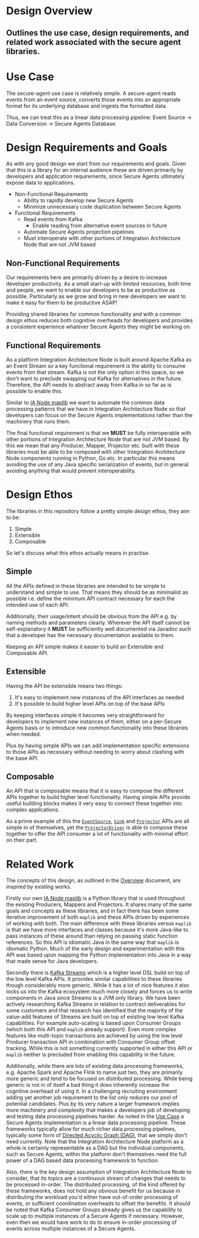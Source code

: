 # Design Overview
## Outlines the use case, design requirements, and related work associated with the secure agent libraries.

# Use Case
The secure-agent use case is relatively simple. A secure-agent reads events from an event source, converts those events
into an appropriate format for its underlying database and ingests the formatted data.

Thus, we can treat this as a linear data processing pipeline: Event Source -> Data Conversion -> Secure Agents
Database.

# Design Requirements and Goals
As with any good design we start from our requirements and goals. Given that this is a library for an internal audience
these are driven primarily by developers and application requirements, since Secure Agents ultimately expose data to
applications.

- Non-Functional Requirements
    - Ability to rapidly develop new Secure Agents
    - Minimize unnecessary code duplication between Secure Agents
- Functional Requirements
    - Read events from Kafka
        - Enable reading from alternative event sources in future
    - Automate Secure Agents projection pipelines
    - Must interoperate with other portions of Integration Architecture Node  that are not JVM based

## Non-Functional Requirements
Our requirements here are primarily driven by a desire to increase developer productivity. As a small start-up with
limited resources, both time and people, we want to enable our developers to be as productive as possible. Particularly
as we grow and bring in new developers we want to make it easy for them to be productive ASAP!

Providing shared libraries for common functionality and with a common design ethos reduces both cognitive overheads
for developers and provides a consistent experience whatever Secure Agents they might be working on.

## Functional Requirements
As a platform Integration Architecture Node  is built around Apache Kafka as an Event Stream so a key functional requirement is the
ability to consume events from that stream. Kafka is not the only option in this space, so we don't want to preclude
swapping out Kafka for alternatives in the future. Therefore, the API needs to abstract away from Kafka in so far as is
possible to enable this.

Similar to [IA Node maplib][1] we want to automate the common data processing patterns that we have in Integration Architecture Node  so
that developers can focus on the Secure Agents implementations rather than the machinery that runs them.

The final functional requirement is that we **MUST** be fully interoperable with other portions of Integration Architecture Node  that
are not JVM based. By this we mean that any Producer, Mapper, Projector etc. built with these libraries must be able to
be composed with other Integration Architecture Node  components running in Python, Go etc. In particular this means avoiding the use of any Java specific serialization of events, but in general avoiding anything that would prevent interoperability.

# Design Ethos
The libraries in this repository follow a pretty simple design ethos, they aim to be:

1. Simple
2. Extensible
3. Composable

So let's discuss what this ethos actually means in practise.

## Simple
All the APIs defined in these libraries are intended to be simple to understand and simple to use. That means they
should be as minimalist as possible i.e. define the minimum API contract necessary for each the intended use of each
API.

Additionally, their usage/intent should be obvious from the API e.g. by naming methods and parameters clearly. Wherever
the API itself cannot be self-explanatory it **MUST** be sufficiently well documented via Javadoc such that a developer
has the necessary documentation available to them.

Keeping an API simple makes it easier to build an Extensible and Composable API.

## Extensible
Having the API be extensible means two things:

1. It's easy to implement new instances of the API interfaces as needed
2. It's possible to build higher level APIs on top of the base APIs

By keeping interfaces simple it becomes very straightforward for developers to implement new instances of them, either
on a per-Secure Agents basis or to introduce new common functionality into these libraries when needed.

Plus by having simple APIs we can add implementation specific extensions to those APIs as necessary without needing to
worry about clashing with the base API.

## Composable
An API that is composable means that it is easy to compose the different APIs together to build higher level
functionality. Having simple APIs provide useful building blocks makes it very easy to connect these together into
complex applications.

As a prime example of this the [`EventSource`](event-sources/index.md), [`Sink`](sinks/index.md) and
[`Projector`](projection/index.md) APIs are all simple in of themselves, yet the
[`ProjectorDriver`](projection/driver.md) is able to compose these together to offer the API consumer a lot of
functionality with minimal effort on their part.

# Related Work
The concepts of this design, as outlined in the [Overview](index.md) document, are inspired by existing works.

Firstly our own [IA Node maplib][1] is a Python library that is used throughout the existing Producers, Mappers and
Projectors. It shares many of the same goals and concepts as these libraries, and in fact there has been some iterative
improvement of both `maplib` and these APIs driven by experiences of working with both. The main difference with these
libraries versus `maplib` is that we have more interfaces and classes because it's more Java-like to pass instances of
these around than relying on passing static function references. So this API is idiomatic Java in the same way that
`maplib` is idiomatic Python. Much of the early design and experimentation with this API was based upon mapping the
Python implementation into Java in a way that made sense for Java developers.

Secondly there is [Kafka Streams][2] which is a higher level DSL build on top of the low level Kafka APIs. It provides
similar capabilities to these libraries though considerably more generic. While it has a lot of nice features it also
locks us into the Kafka ecosystem much more closely and forces us to write components in Java since Streams is a JVM
only library. We have been actively researching Kafka Streams in relation to contract deliverables for some customers
and that research has identified that the majority of the value-add features of Streams are built on top of existing low
level Kafka capabilities. For example auto-scaling is based upon Consumer Groups (which both this API and `maplib`
already support). Even more complex features like multi-topic transactions are achieved by using the low level Producer
transaction API in combination with Consumer Group offset tracking. While this is not something currently supported in
either this API or `maplib` neither is precluded from enabling this capability in the future.

Additionally, while there are lots of existing data processing frameworks, e.g. Apache Spark and Apache Flink to name
just two, they are primarily more generic and tend to be focused on distributed processing. While being generic is not
in of itself a bad thing it does inherently increase the cognitive overhead of using it. In a challenging recruiting
environment adding yet another job requirement to the list only reduces our pool of potential candidates. Plus by its
very nature a larger framework implies more machinery and complexity that makes a developers job of developing and
testing data processing pipelines harder. As noted in the [Use Case](#use-case) a Secure Agents implementation is a linear
data processing pipeline. These frameworks typically allow for much richer data processing pipelines, typically some
form of [Directed Acyclic Graph (DAG)][3], that we simply don't need currently. Note that the Integration Architecture Node  platform as a whole is certainly representable as a DAG but the individual components, such as Secure Agents, within the platform don't themselves need the full power of a DAG based data processing framework to function.

Also, there is the key design assumption of Integration Architecture Node  to consider, that its topics are a continuous stream of changes that needs to be processed in-order. The distributed processing, of the kind offered by these frameworks, does not hold any obvious benefit for us because in distributing the workload you'd either have out-of-order processing of events, or sufficient coordination overheads to offset the benefits. It should be noted that Kafka Consumer Groups already gives us the capability to scale up to multiple instances of a Secure Agents if necessary. However, even then we would have work to do to ensure in-order processing of events across multiple instances of a Secure Agents.


[1]: https://github.com/National-Digital-Twin/map-lib

[2]: https://kafka.apache.org/documentation/streams/

[3]: https://hazelcast.com/glossary/directed-acyclic-graph/
